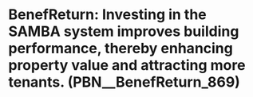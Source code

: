 # BenefReturn: __Investing in the SAMBA system improves building performance, thereby enhancing property value and attracting more tenants.__ (PBN__BenefReturn_869)

